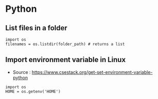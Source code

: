 # Python

## List files in a folder
```
import os
filenames = os.listdir(folder_path) # returns a list
```

## Import environment variable in Linux

- Source : https://www.csestack.org/get-set-environment-variable-python

```
import os
HOME = os.getenv('HOME')
```


